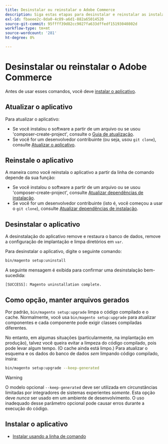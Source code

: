 ```yaml
---
title: Desinstalar ou reinstalar o Adobe Commerce
description: Siga estas etapas para desinstalar e reinstalar as instalações locais do Adobe Commerce e do Magento Open Source.
exl-id: fbaeee2c-8da0-4c89-a6d1-882a65014520
source-git-commit: 95ffff39d82cc9027fa633dffedf15193040802d
workflow-type: tm+mt
source-wordcount: '281'
ht-degree: 0%

---
```


# Desinstalar ou reinstalar o Adobe Commerce

Antes de usar esses comandos, você deve [instalar o aplicativo](../tutorials/install.md).

## Atualizar o aplicativo

Para atualizar o aplicativo:

* Se você instalou o software a partir de um arquivo ou se usou &#39;composer-create-project&#39;, consulte o [Guia de atualização](../../upgrade/overview.md).
* Se você for um desenvolvedor contribuinte (ou seja, usou `git clone`), consulte [Atualizar o aplicativo](../../upgrade/developer/git-installs.md).

## Reinstale o aplicativo

A maneira como você reinstala o aplicativo a partir da linha de comando depende da sua função:

* Se você instalou o software a partir de um arquivo ou se usou &#39;composer-create-project&#39;, consulte [Atualizar dependências de instalação](https://developer.adobe.com/commerce/contributor/guides/install/update-dependencies/).
* Se você for um desenvolvedor contribuinte (isto é, você começou a usar o `git clone`), consulte [Atualizar dependências de instalação](https://developer.adobe.com/commerce/contributor/guides/install/update-dependencies/).

## Desinstalar o aplicativo

A desinstalação do aplicativo remove e restaura o banco de dados, remove a configuração de implantação e limpa diretórios em `var`.

Para desinstalar o aplicativo, digite o seguinte comando:

```bash
bin/magento setup:uninstall
```

A seguinte mensagem é exibida para confirmar uma desinstalação bem-sucedida:

```terminal
[SUCCESS]: Magento uninstallation complete.
```

## Como opção, manter arquivos gerados

Por padrão, `bin/magento setup:upgrade` limpa o código compilado e o cache. Normalmente, você usa `bin/magento setup:upgrade` para atualizar componentes e cada componente pode exigir classes compiladas diferentes.

No entanto, em algumas situações (particularmente, na implantação em produção), talvez você queira evitar a limpeza do código compilado, pois pode levar algum tempo. (O cache ainda está limpo.) Para atualizar o esquema e os dados do banco de dados *sem* limpando código compilado, insira:

```bash
bin/magento setup:upgrade --keep-generated
```

>[!WARNING]
>
>O modelo opcional `--keep-generated` deve ser utilizada em circunstâncias limitadas por integradores de sistemas experientes *somente*. Esta opção deve *nunca* ser usado em um ambiente de desenvolvimento. O uso inadequado desse parâmetro opcional pode causar erros durante a execução do código.

## Instalar o aplicativo

* [Instalar usando a linha de comando](../advanced.md)
